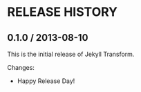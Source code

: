 # RELEASE HISTORY

## 0.1.0 / 2013-08-10

This is the initial release of Jekyll Transform.

Changes:

* Happy Release Day!
